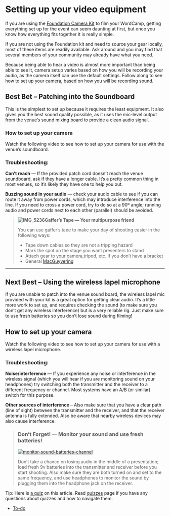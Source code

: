 # Setting up your video equipment

If you are using the [Foundation Camera Kit](https://make.wordpress.org/community/handbook/wordcamp-organizer-handbook/video/foundation-camera-kit-list/) to film your WordCamp, getting everything set up for the event can seem daunting at first, but once you know how everything fits together it is really simple.

If you are not using the Foundation kit and need to source your gear locally, most of these items are readily available. Ask around and you may find that several members of your community may already have what you need.

Because being able to hear a video is almost more important than being able to see it, camera setup varies based on how you will be recording your audio, as the camera itself can use the default settings. Follow along to see how to set up your camera, based on how you will be recording sound.

## Best Bet – Patching into the Soundboard

This is the simplest to set up because it requires the least equipment. It also gives you the best sound quality possible, as it uses the mic-level output from the venue’s sound mixing board to provide a clean audio signal.

### How to set up your camera

Watch the following video to see how to set up your camera for use with the venue’s soundboard.

### Troubleshooting:

**Can’t reach** — If the provided patch cord doesn’t reach the venue soundboard, ask if they have a longer cable. It’s a pretty common thing in most venues, so it’s likely they have one to help you out.

**Buzzing sound in your audio** — check your audio cable to see if you can route it away from power cords, which may introduce interference into the line. If you need to cross a power cord, try to do so at a 90º angle; running audio and power cords next to each other (parallel) should be avoided.

> **![IMG_5236](https://plan.wordcamp.org/files/2014/08/IMG_5236-150x150.jpg)Gaffer’s Tape — Your multipurpose friend**
> 
> You can use gaffer’s tape to make your day of shooting easier in the following ways:
> 
> *   Tape down cables so they are not a tripping hazard
> *   Mark the spot on the stage you want presenters to stand
> *   Attach gear to your camera,tripod, etc. if you don’t have a bracket
> *   General [MacGuyvering](http://en.wikipedia.org/wiki/MacGyver)

* * *

## Next Best – Using the wireless lapel microphone

If you are unable to patch into the venue sound board, the wireless lapel mic provided with your kit is a great option for getting clear audio. It’s a little more work to set up, and requires checking the sound (to make sure you don’t get any wireless interference) but is a very reliable rig. Just make sure to use fresh batteries so you don’t lose sound during filming!

## How to set up your camera

Watch the following video to see how to set up your camera for use with a wireless lapel microphone.

### Troubleshooting:

**Noise/interference** — If you experience any noise or interference in the wireless signal (which you will hear if you are monitoring sound on your headphones) try switching both the transmitter and the receiver to a different frequency or channel. Most systems have an A/B (or similar) switch for this purpose.

**Other sources of interference** – Also make sure that you have a clear path (line of sight) between the transmitter and the receiver, and that the receiver antenna is fully extended. Also be aware that nearby wireless devices may also cause interference.

> ### Don’t Forget! — Monitor your sound and use fresh batteries!
> 
> [![monitor-sound-batteries-channel](https://plan.wordcamp.org/files/2014/08/monitor-sound-batteries-channel.jpg)](https://plan.wordcamp.org/files/2014/08/monitor-sound-batteries-channel.jpg)
> 
> Don’t take a chance on losing audio in the middle of a presentation; load fresh 9v batteries into the transmitter and receiver before you start shooting. Also make sure they are both turned on and set to the same frequency, and use headphones to monitor the sound by plugging them into the headphone jack on the receiver.

Tip: Here is [a quiz](https://community-self-training.mystagingwebsite.com/quiz/setting-up-your-video-equipment-2/) on this article. Read [quizzes](https://make.wordpress.org/community/handbook/wordcamp-organizer/quizzes/) page if you have any questions about quizzes and how to navigate them.

*   [To-do](# "To-do")